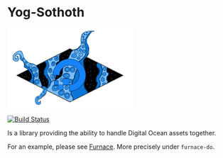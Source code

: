 # Yog-Sothoth

![Logo](img/yog_logo.png)

[![Build Status](https://travis-ci.org/Skarlso/yogsothoth.svg?branch=master)](https://travis-ci.org/Skarlso/yogsothoth)

Is a library providing the ability to handle Digital Ocean assets together.

For an example, please see [Furnace](https://github.com/Skarlso/go-furnace). More precisely under `furnace-do`.
